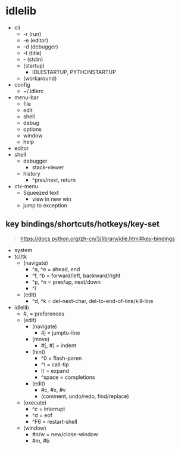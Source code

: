 
# idlelib
- cli
  - -r (run)
  - -e (editor)
  - -d (debugger)
  - -t (title)
  - \- (stdin)
  - (startup)
    - IDLESTARTUP, PYTHONSTARTUP
  - (workaround)
- config
  - ~/.idlerc
- menu-bar
  - file
  - edit
  - shell
  - debug
  - options
  - window
  - help
- editor
- shell
  - debugger
    - stack-viewer
  - history
    - ^prev/next, return
- ctx-menu
  - Squeezed text
    - view in new win
  - jump to exception
## key bindings/shortcuts/hotkeys/key-set
>https://docs.python.org/zh-cn/3/library/idle.html#key-bindings
- system
- tcl/tk
  - (navigate)
    - ^a, ^e = ahead, end
    - ^f, ^b = forward/left, backward/right
    - ^p, ^n = prev/up, next/down
    - ^i
  - (edit)
    - ^d, ^k = del-next-char, del-to-end-of-line/kill-line
- idlelib
  - #, = preferences
  - (edit)
    - (navigate)
      - #j = jumpto-line
    - (move)
      - #\[, #\] = indent
    - (hint)
      - ^0 = flash-paren
      - ^\ = call-tip
      - !/ = expand
      - ^space = completions
    - (edit)
      - #c, #x, #v
      - (comment, undo/redo, find/replace)
  - (execute)
    - ^c = interrupt
    - ^d = eof
    - ^F6 = restart-shell
  - (window)
    - #n/w = new/close-window
    - #m, #b


[console manual page - Tk Built-In Commands]:(https://www.tcl.tk/man/tcl8.7/TkCmd/console.html#M13)
